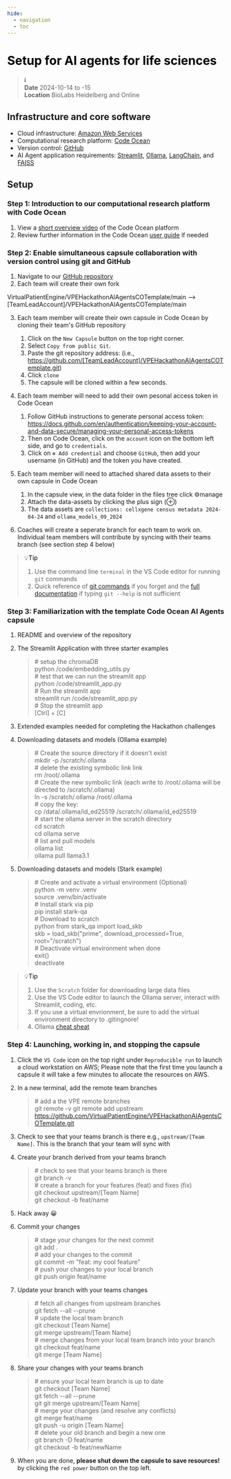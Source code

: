 ```yaml
---
hide:
  - navigation
  - toc
---
```


# <font color=black>Setup for AI agents for life sciences</font>
> <font color=black>ℹ️</font><br>
> **Date** 2024-10-14 to -15<br>
> **Location** BioLabs Heidelberg and Online<br>

## Infrastructure and core software
- Cloud infrastructure: [Amazon Web Services](https://aws.amazon.com/de/)
- Computational research platform: [Code Ocean](https://codeocean.com/)
- Version control: [GitHub](https://github.com/VirtualPatientEngine)
- AI Agent application requirements: [Streamlit](https://streamlit.io/), [Ollama](https://ollama.com/), [LangChain](https://www.langchain.com/), and [FAISS](https://github.com/facebookresearch/faiss)

## Setup
### Step 1: Introduction to our computational research platform with Code Ocean
1. View a [short overview video](https://www.youtube.com/watch?v=k_qddEpTEjo) of the Code Ocean platform
2. Review further information in the Code Ocean [user guide](https://docs.codeocean.com/user-guide) if needed

### Step 2: Enable simultaneous capsule collaboration with version control using git and GitHub
1. Navigate to our [GitHub repository](https://github.com/VirtualPatientEngine/VPEHackathonAIAgentsCOTemplate)
2. Each team will create their own fork

VirtualPatientEngine/VPEHackathonAIAgentsCOTemplate/main --> [TeamLeadAccount]/VPEHackathonAIAgentsCOTemplate/main

3. Each team member will create their own capsule in Code Ocean by cloning their team's GitHub repository

    1. Click on the `New Capsule` button on the top right corner.
    2. Select `Copy from public Git`.
    3. Paste the git repository address: (i.e., https://github.com/[TeamLeadAccount]/VPEHackathonAIAgentsCOTemplate.git)
    4. Click `clone`
    5. The capsule will be cloned within a few seconds.

4. Each team member will need to add their own pesonal access token in Code Ocean

    1. Follow GitHub instructions to generate personal access token: https://docs.github.com/en/authentication/keeping-your-account-and-data-secure/managing-your-personal-access-tokens
    2. Then on Code Ocean, click on the `account` icon on the bottom left side, and go to `credentials`.
    3. Click on `⊕ Add credential` and choose `GitHub`, then add your username (in GitHub) and the token you have created.

5. Each team member will need to attached shared data assets to their own capsule in Code Ocean

    1. In the capsule view, in the data folder in the files tree click ⚙️manage
    2. Attach the data-assets by clicking the plus sign (⊕)
    3. The data assets are `collections: cellxgene census metadata 2024-04-24` and `ollama_models_09_2024`

6. Coaches will create a seperate branch for each team to work on. Individual team members will contribute by syncing with their teams branch (see section step 4 below)

> <font color=black>💡Tip</font><br>
> 1. Use the command line `terminal` in the VS Code editor for running `git` commands <br>
> 2. Quick reference of [git commands](https://www.geeksforgeeks.org/git-cheat-sheet/) if you forget and the [full documentation](https://git-scm.com/docs/git) if typing `git --help` is not sufficient

### Step 3: Familiarization with the template Code Ocean AI Agents capsule
1. README and overview of the repository
2. The Streamlit Application with three starter examples

    > \# setup the chromaDB<br>
    > python /code/embedding_utils.py<br>
    > \# test that we can run the streamlit app<br>
    > python /code/streamlit_app.py<br>
    > \# Run the streamlit app<br>
    > streamlit run /code/streamlit_app.py<br>
    > \# Stop the streamlit app<br>
    > [Ctrl] + [C]

3. Extended examples needed for completing the Hackathon challenges
4. Downloading datasets and models (Ollama example)

    > \# Create the source directory if it doesn't exist<br>
    > mkdir -p /scratch/.ollama<br>
    > \# delete the existing symbolic link link<br>
    > rm /root/.ollama<br>
    > \# Create the new symbolic link (each write to /root/.ollama will be directed to /scratch/.ollama)<br>
    > ln -s  /scratch/.ollama /root/.ollama<br>
    > \# copy the key:<br>
    > cp /data/.ollama/id_ed25519 /scratch/.ollama/id_ed25519<br>
    > \# start the ollama server in the scratch directory<br>
    > cd scratch<br>
    > cd ollama serve<br>
    > \# list and pull models<br>
    > ollama list<br>
    > ollama pull llama3.1<br>

5. Downloading datasets and models (Stark example)

    > \# Create and activate a virtual environment (Optional)<br>
    > python -m venv .venv<br>
    > source .venv/bin/activate<br>
    > \# Install stark via pip<br>
    > pip install stark-qa<br>
    > \# Download to scratch<br>
    > python
    > from stark_qa import load_skb<br>
    > skb = load_skb("prime", download_processed=True, root="/scratch")<br>
    > \# Deactivate virtual environment when done<br>
    > exit()<br>
    > deactivate<br>

> <font color=black>💡Tip</font><br>
> 1. Use the `Scratch` folder for downloading large data files<br>
> 2. Use the VS Code editor to launch the Ollama server, interact with Streamlit, coding, etc.<br>
> 3. If you use a virtual envrionment, be sure to add the virtual environment directory to .gitingnore!<br>
> 4. Ollama [cheat sheat](https://secretdatascientist.com/ollama-cheatsheet/)<br>

### Step 4: Launching, working in, and stopping the capsule
1. Click the `VS Code` icon on the top right under `Reproducible run` to launch a cloud workstation on AWS; Please note that the first time you launch a capsule it will take a few minutes to allocate the resources on AWS.
2. In a new terminal, add the remote team branches

    > \# add a the VPE remote branches<br>
    > git remote -v
    > git remote add upstream https://github.com/VirtualPatientEngine/VPEHackathonAIAgentsCOTemplate.git

2. Check to see that your teams branch is there e.g., `upstream/[Team Name]`. This is the branch that your team will sync with
3. Create your branch derived from your teams branch

    > \# check to see that your teams branch is there<br>
    > git branch -v<br>
    > \# create a branch for your features (feat) and fixes (fix)<br>
    > git checkout upstream/[Team Name]<br>
    > git checkout -b feat/name<br>

3. Hack away 😀
4. Commit your changes

    > \# stage your changes for the next commit<br>
    > git add .<br>
    > \# add your changes to the commit<br>
    > git commit -m "feat: my cool feature"<br>
    > \# push your changes to your local branch<br>
    > git push origin feat/name<br>

5. Update your branch with your teams changes

    > \# fetch all changes from upstream branches<br>
    > git fetch --all --prune<br>
    > \# update the local team branch<br>
    > git checkout [Team Name]<br>
    > git merge upstream/[Team Name]<br>
    > \# merge changes from your local team branch into your branch<br>
    > git checkout feat/name<br>
    > git merge [Team Name]<br>

6. Share your changes with your teams branch

    > \# ensure your local team branch is up to date<br>
    > git checkout [Team Name]<br>
    > git fetch --all --prune<br>
    > git git merge upstream/[Team Name]<br>
    > \# merge your changes (and resolve any conflicts)<br>
    > git merge feat/name<br>
    > git push -u origin [Team Name]<br>
    > \# delete your old branch and begin a new one<br>
    > git branch -D feat/name<br>
    > git checkout -b feat/newName<br>

7. When you are done, **please shut down the capsule to save resources!** by clicking the `red power` button on the top left.